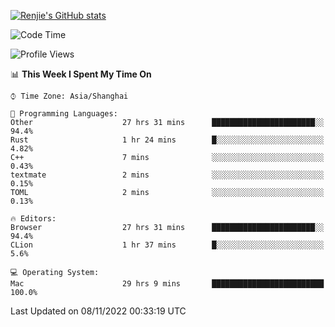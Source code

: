 [![Renjie's GitHub stats](https://github-readme-stats.vercel.app/api?username=liurenjie1024&show_icons=true&theme=chartreuse-dark)](https://github.com/anuraghazra/github-readme-stats)

<!--START_SECTION:waka-->
![Code Time](http://img.shields.io/badge/Code%20Time-304%20hrs%2017%20mins-blue)

![Profile Views](http://img.shields.io/badge/Profile%20Views-19-blue)

📊 **This Week I Spent My Time On** 

```text
⌚︎ Time Zone: Asia/Shanghai

💬 Programming Languages: 
Other                    27 hrs 31 mins      ███████████████████████░░   94.4% 
Rust                     1 hr 24 mins        █░░░░░░░░░░░░░░░░░░░░░░░░   4.82% 
C++                      7 mins              ░░░░░░░░░░░░░░░░░░░░░░░░░   0.43% 
textmate                 2 mins              ░░░░░░░░░░░░░░░░░░░░░░░░░   0.15% 
TOML                     2 mins              ░░░░░░░░░░░░░░░░░░░░░░░░░   0.13%

🔥 Editors: 
Browser                  27 hrs 31 mins      ███████████████████████░░   94.4% 
CLion                    1 hr 37 mins        █░░░░░░░░░░░░░░░░░░░░░░░░   5.6%

💻 Operating System: 
Mac                      29 hrs 9 mins       █████████████████████████   100.0%

```


 Last Updated on 08/11/2022 00:33:19 UTC
<!--END_SECTION:waka-->

